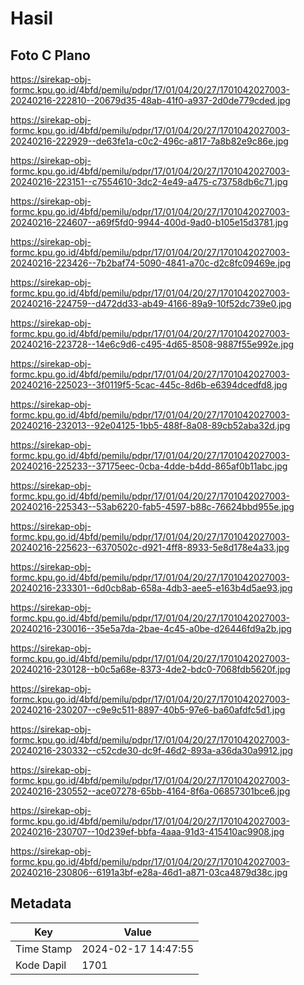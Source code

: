 # Hasil

## Foto C Plano

https://sirekap-obj-formc.kpu.go.id/4bfd/pemilu/pdpr/17/01/04/20/27/1701042027003-20240216-222810--20679d35-48ab-41f0-a937-2d0de779cded.jpg

https://sirekap-obj-formc.kpu.go.id/4bfd/pemilu/pdpr/17/01/04/20/27/1701042027003-20240216-222929--de63fe1a-c0c2-496c-a817-7a8b82e9c86e.jpg

https://sirekap-obj-formc.kpu.go.id/4bfd/pemilu/pdpr/17/01/04/20/27/1701042027003-20240216-223151--c7554610-3dc2-4e49-a475-c73758db6c71.jpg

https://sirekap-obj-formc.kpu.go.id/4bfd/pemilu/pdpr/17/01/04/20/27/1701042027003-20240216-224607--a69f5fd0-9944-400d-9ad0-b105e15d3781.jpg

https://sirekap-obj-formc.kpu.go.id/4bfd/pemilu/pdpr/17/01/04/20/27/1701042027003-20240216-223426--7b2baf74-5090-4841-a70c-d2c8fc09469e.jpg

https://sirekap-obj-formc.kpu.go.id/4bfd/pemilu/pdpr/17/01/04/20/27/1701042027003-20240216-224759--d472dd33-ab49-4166-89a9-10f52dc739e0.jpg

https://sirekap-obj-formc.kpu.go.id/4bfd/pemilu/pdpr/17/01/04/20/27/1701042027003-20240216-223728--14e6c9d6-c495-4d65-8508-9887f55e992e.jpg

https://sirekap-obj-formc.kpu.go.id/4bfd/pemilu/pdpr/17/01/04/20/27/1701042027003-20240216-225023--3f0119f5-5cac-445c-8d6b-e6394dcedfd8.jpg

https://sirekap-obj-formc.kpu.go.id/4bfd/pemilu/pdpr/17/01/04/20/27/1701042027003-20240216-232013--92e04125-1bb5-488f-8a08-89cb52aba32d.jpg

https://sirekap-obj-formc.kpu.go.id/4bfd/pemilu/pdpr/17/01/04/20/27/1701042027003-20240216-225233--37175eec-0cba-4dde-b4dd-865af0b11abc.jpg

https://sirekap-obj-formc.kpu.go.id/4bfd/pemilu/pdpr/17/01/04/20/27/1701042027003-20240216-225343--53ab6220-fab5-4597-b88c-76624bbd955e.jpg

https://sirekap-obj-formc.kpu.go.id/4bfd/pemilu/pdpr/17/01/04/20/27/1701042027003-20240216-225623--6370502c-d921-4ff8-8933-5e8d178e4a33.jpg

https://sirekap-obj-formc.kpu.go.id/4bfd/pemilu/pdpr/17/01/04/20/27/1701042027003-20240216-233301--6d0cb8ab-658a-4db3-aee5-e163b4d5ae93.jpg

https://sirekap-obj-formc.kpu.go.id/4bfd/pemilu/pdpr/17/01/04/20/27/1701042027003-20240216-230016--35e5a7da-2bae-4c45-a0be-d26446fd9a2b.jpg

https://sirekap-obj-formc.kpu.go.id/4bfd/pemilu/pdpr/17/01/04/20/27/1701042027003-20240216-230128--b0c5a68e-8373-4de2-bdc0-7068fdb5620f.jpg

https://sirekap-obj-formc.kpu.go.id/4bfd/pemilu/pdpr/17/01/04/20/27/1701042027003-20240216-230207--c9e9c511-8897-40b5-97e6-ba60afdfc5d1.jpg

https://sirekap-obj-formc.kpu.go.id/4bfd/pemilu/pdpr/17/01/04/20/27/1701042027003-20240216-230332--c52cde30-dc9f-46d2-893a-a36da30a9912.jpg

https://sirekap-obj-formc.kpu.go.id/4bfd/pemilu/pdpr/17/01/04/20/27/1701042027003-20240216-230552--ace07278-65bb-4164-8f6a-06857301bce6.jpg

https://sirekap-obj-formc.kpu.go.id/4bfd/pemilu/pdpr/17/01/04/20/27/1701042027003-20240216-230707--10d239ef-bbfa-4aaa-91d3-415410ac9908.jpg

https://sirekap-obj-formc.kpu.go.id/4bfd/pemilu/pdpr/17/01/04/20/27/1701042027003-20240216-230806--6191a3bf-e28a-46d1-a871-03ca4879d38c.jpg


## Metadata

| Key        | Value               |
| ---------- | ------------------- |
| Time Stamp | 2024-02-17 14:47:55 |
| Kode Dapil | 1701                |



